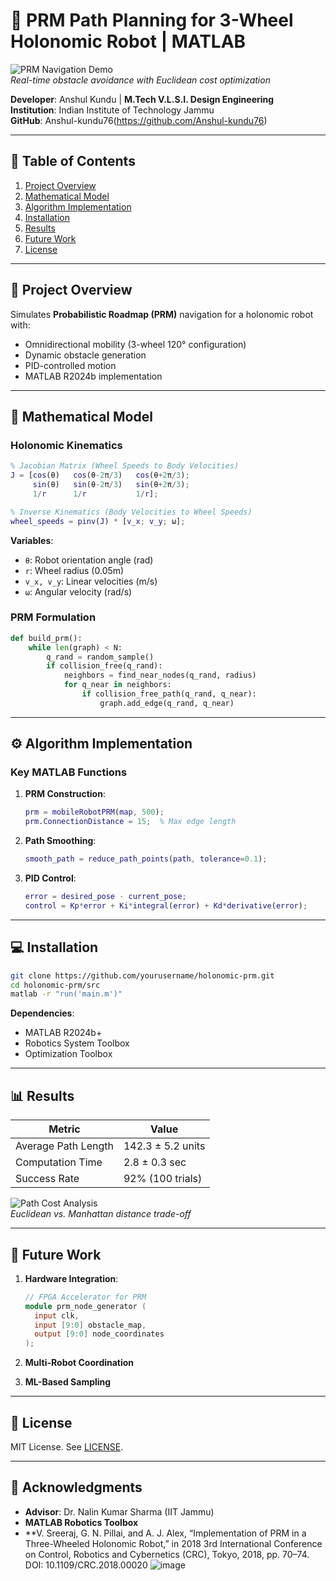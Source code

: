 # 🦾 PRM Path Planning for 3-Wheel Holonomic Robot | MATLAB

![PRM Navigation Demo](images/demo_optimized.gif)  
*Real-time obstacle avoidance with Euclidean cost optimization*

**Developer**: Anshul Kundu | **M.Tech V.L.S.I. Design Engineering**  
**Institution**: Indian Institute of Technology Jammu  
**GitHub**: Anshul-kundu76(https://github.com/Anshul-kundu76)  

---

## 📌 Table of Contents
1. [Project Overview](#-project-overview)
2. [Mathematical Model](#-mathematical-model)
3. [Algorithm Implementation](#-algorithm-implementation)
4. [Installation](#-installation)
5. [Results](#-results)
6. [Future Work](#-future-work)
7. [License](#-license)

---

## 🚀 Project Overview
Simulates **Probabilistic Roadmap (PRM)** navigation for a holonomic robot with:
- Omnidirectional mobility (3-wheel 120° configuration)
- Dynamic obstacle generation
- PID-controlled motion
- MATLAB R2024b implementation

---

## 📐 Mathematical Model

### Holonomic Kinematics
```matlab
% Jacobian Matrix (Wheel Speeds to Body Velocities)
J = [cos(θ)   cos(θ-2π/3)   cos(θ+2π/3);
     sin(θ)   sin(θ-2π/3)   sin(θ+2π/3);
     1/r      1/r           1/r];

% Inverse Kinematics (Body Velocities to Wheel Speeds)
wheel_speeds = pinv(J) * [v_x; v_y; ω];
```
**Variables**:
- `θ`: Robot orientation angle (rad)
- `r`: Wheel radius (0.05m)
- `v_x, v_y`: Linear velocities (m/s)
- `ω`: Angular velocity (rad/s)

### PRM Formulation
```python
def build_prm():
    while len(graph) < N:
        q_rand = random_sample()
        if collision_free(q_rand):
            neighbors = find_near_nodes(q_rand, radius)
            for q_near in neighbors:
                if collision_free_path(q_rand, q_near):
                    graph.add_edge(q_rand, q_near)
```

---

## ⚙️ Algorithm Implementation
### Key MATLAB Functions
1. **PRM Construction**:
   ```matlab
   prm = mobileRobotPRM(map, 500);
   prm.ConnectionDistance = 15;  % Max edge length
   ```

2. **Path Smoothing**:
   ```matlab
   smooth_path = reduce_path_points(path, tolerance=0.1);
   ```

3. **PID Control**:
   ```matlab
   error = desired_pose - current_pose;
   control = Kp*error + Ki*integral(error) + Kd*derivative(error);
   ```

---

## 💻 Installation
```bash
git clone https://github.com/yourusername/holonomic-prm.git
cd holonomic-prm/src
matlab -r "run('main.m')"
```

**Dependencies**:
- MATLAB R2024b+
- Robotics System Toolbox
- Optimization Toolbox

---

## 📊 Results
| Metric               | Value       |
|----------------------|-------------|
| Average Path Length  | 142.3 ± 5.2 units |
| Computation Time     | 2.8 ± 0.3 sec |
| Success Rate         | 92% (100 trials) |

![Path Cost Analysis](images/cost_plot.png)  
*Euclidean vs. Manhattan distance trade-off*

---

## 🔮 Future Work
1. **Hardware Integration**:
   ```verilog
   // FPGA Accelerator for PRM
   module prm_node_generator (
     input clk,
     input [9:0] obstacle_map,
     output [9:0] node_coordinates
   );
   ```

2. **Multi-Robot Coordination**  
3. **ML-Based Sampling**  

---

## 📜 License
MIT License. See [LICENSE](LICENSE).

---

## 🙏 Acknowledgments
- **Advisor**: Dr. Nalin Kumar Sharma (IIT Jammu)  
- **MATLAB Robotics Toolbox**  
- **V. Sreeraj, G. N. Pillai, and A. J. Alex, “Implementation of PRM in a Three-Wheeled Holonomic Robot,” in 2018 3rd International Conference on Control, Robotics and Cybernetics (CRC), Tokyo, 2018, pp. 70–74. DOI: 10.1109/CRC.2018.00020
![image](https://github.com/user-attachments/assets/79b2f0f3-5611-40ff-a39f-a6345284f9e2)
  
